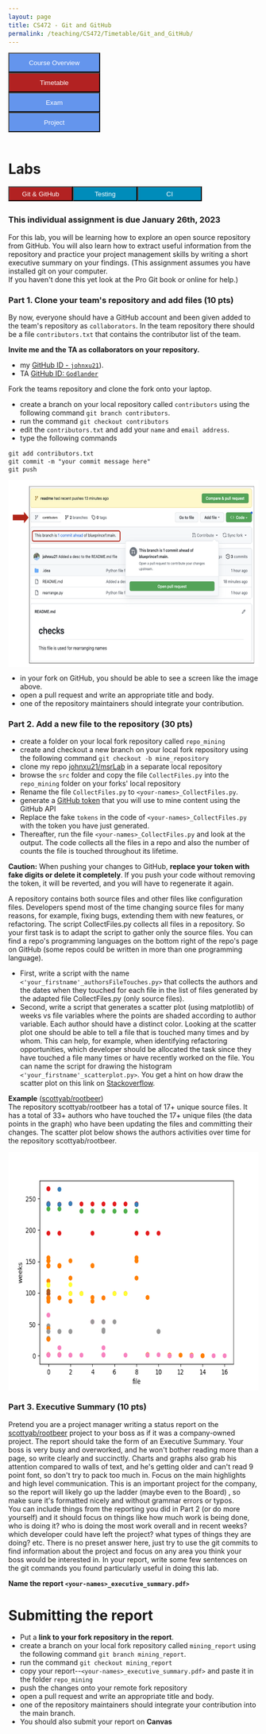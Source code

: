 ```yaml
---
layout: page
title: CS472 - Git and GitHub
permalink: /teaching/CS472/Timetable/Git_and_GitHub/
---
```


<div class="main-component">
<form action="/teaching/CS472/">
    <input type="submit" style="background-color:cornflowerblue;color:white;width:185px;
height:40px;" value="Course Overview" />
</form>

<form action="/teaching/CS472/Timetable/">
    <input type="submit" style="background-color:firebrick;color:white;width:185px;
height:40px;" value="Timetable" />
</form>
<form action="/teaching/CS472/Exam/">
    <input type="submit" style="background-color:cornflowerblue;color:white;width:185px;
height:40px;" value="Exam" />
</form>
<form action="/teaching/CS472/project/">
    <input type="submit" style="background-color:cornflowerblue;color:white;width:185px;
height:40px;" value="Project" />
</form>
</div>
<br/>

Labs
=======
<div class="main-component">
<form action="/teaching/CS472/Timetable/Git_and_GitHub/">
    <input type="submit" style="background-color:firebrick;float:left; color:white;width:130px;
height:30px;" value="Git & GitHub" />
</form>
<form action="/teaching/CS472/Timetable/dynamic_analysis/">
    <input type="submit" style="background-color:#008CBA;float:left;color:white;width:130px;
height:30px;" value="Testing" />
</form>
<form action="/teaching/CS472/Timetable/CI/">
    <input type="submit" style="background-color:#008CBA;float:left;color:white;width:130px;
height:30px;" value="CI" />
</form>
</div>

<br/>
<br/>


### **This individual assignment is due January 26th, 2023**

For this lab, you will be learning how to explore an open 
source repository from GitHub. You will also learn how to extract useful 
information from the repository and practice your project management skills by 
writing a short executive summary on your findings. 
(This assignment assumes you have installed git on your computer.  
If you haven't done this yet look at the Pro Git book or online for help.)

### Part 1. Clone your team's repository and add files (10 pts)

By now, everyone should have a GitHub account and been given added to the 
team's repository as ```collaborators```. In the team repository there should be a file ```contributors.txt```
that contains the contributor list of the team.

**Invite me and the TA as collaborators on your repository.**  
* my [GitHub ID - ```johnxu21```](https://github.com/johnxu21)).
* TA [GitHub ID: ```Godlander```](https://github.com/Godlander)

Fork the teams repository and clone the fork onto your laptop.
* create a branch on your local repository called ```contributors``` using the following command ```git branch contributors```.
* run the command ```git checkout contributors```
* edit the ```contributors.txt``` and add your ```name``` and ```email address```.
* type the following commands
```commandline
git add contributors.txt
git commit -m "your commit message here"
git push
```
<img src="/teaching/CS472/Timetable/Git_and_Github/contributors.jpeg" alt="contributors" style="width:600px;height:376px;" align="center">
 
* in your fork on GitHub, you should be able to see a screen like the image above.
* open a pull request and write an appropriate title and body.
* one of the repository maintainers should integrate your contribution.


### Part 2. Add a new file to the repository (30 pts)

* create a folder on your local fork repository called ```repo_mining```
* create and checkout a new branch on your local fork repository using the following command ```git checkout -b mine_repository```
* clone my repo [johnxu21/msrLab](https://github.com/johnxu21/msrLab) in a separate local repository
* browse the ```src``` folder and copy the file ```CollectFiles.py``` into the ```repo_mining``` folder on your forks' local repository
* Rename the file ```CollectFiles.py``` to ```<your-names>_CollectFiles.py```.
* generate a [GitHub token](https://github.com/settings/tokens/new?scopes=repo) that you will use to mine content using the GitHub API
* Replace the fake ```tokens``` in the code of ```<your-names>_CollectFiles.py``` with the token you have just generated.
* Thereafter, run the file ```<your-names>_CollectFiles.py``` and look at the output. 
The code collects all the files in a repo and also the number of counts the file is touched 
throughout its lifetime.

**Caution:** When pushing your changes to GitHub, **replace your token with fake digits or delete it completely**. 
If you push your code without removing the token, it will be reverted, and you will have to regenerate it again.

A repository contains both source files and other files like configuration files. Developers 
spend most of the time changing source files for many reasons, for example, fixing bugs, 
extending them with new features, or refactoring. The script CollectFiles.py collects all 
files in a repository. So your first task is to adapt the script to gather only the source files. 
You can find a repo's programming languages on the bottom right of the repo's page on GitHub 
(some repos could be written in more than one programming language).
* First, write a script with the name ```<'your_firstname'_authorsFileTouches.py>``` that collects 
the authors and the dates when they touched for each file in the list of files generated by the 
adapted file CollectFiles.py (only source files).
* Second, write a script that generates a scatter plot (using matplotlib) of weeks vs file 
variables where the points are shaded according to author variable. Each author should have 
a distinct color. Looking at the scatter plot one should be able to tell a file that is 
touched many times and by whom. This can help, for example, when identifying refactoring 
opportunities, which developer should be allocated the task since they have touched a file 
many times or have recently worked on the file. You can name the script for drawing the 
histogram ```<'your_firstname'_scatterplot.py>```. 
You get a hint on how draw the scatter plot on this link on [Stackoverflow](https://stackoverflow.com/questions/8202605/matplotlib-scatterplot-color-as-a-function-of-a-third-variable).


**Example** ([scottyab/rootbeer](https://github.com/scottyab/rootbeer)) <br/>
The repository scottyab/rootbeer has a total of 17+ unique source files. It has a total 
of 33+ authors who have touched the 17+ unique files (the data points in the graph) who have been 
updating the files and committing their changes. The scatter plot  below  shows the authors 
activities over time for the repository scottyab/rootbeer. 

<img src="/teaching/CS472/Timetable/Git_and_Github/rootbeer.jpeg" alt="rootbeer" style="width:600px;height:480px;" align="center">

### Part 3. Executive Summary (10 pts)

Pretend you are a project manager writing a status report on the [scottyab/rootbeer](https://github.com/scottyab/rootbeer) project 
to your boss as if it was a company-owned project.  The report should take the 
form of an Executive Summary. Your boss is very busy and overworked, and he won't 
bother reading more than a page, so write clearly and succinctly. Charts and 
graphs also grab his attention compared to walls of text, and he's getting older 
and can't read 9 point font, so don't try to pack too much in.  Focus on the 
main highlights and high level communication. This is an important project for 
the company, so the report will likely go up the ladder (maybe even to the Board)
, so make sure it's formatted nicely and without grammar errors or typos.  
You can include things from the reporting you did in Part 2 (or do more 
yourself) and it should focus on things like how much work is being done, who 
is doing it? who is doing the most work overall and in recent weeks? which 
developer could have left the project? 
what types of things they are doing? etc.  There is no preset 
answer here, just try to use the git commits to find information about the 
project and focus on any area you think your boss would be interested in.
In your report, write some few sentences on the git commands you found particularly useful in doing this lab.

**Name the report ```<your-names>_executive_summary.pdf>```**

Submitting the report
=======
* Put a **link to your fork repository in the report**.
* create a branch on your local fork repository called ```mining_report``` using the following command ```git branch mining_report```.
* run the command ```git checkout mining_report```
* copy your report--```<your-names>_executive_summary.pdf>``` and paste it in the folder ```repo_mining```
* push the changes onto your remote fork repository
* open a pull request and write an appropriate title and body.
* one of the repository maintainers should integrate your contribution into the main branch.
* You should also submit your report on **Canvas**

